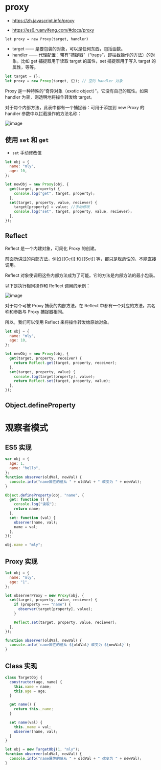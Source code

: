 # proxy

- <https://zh.javascript.info/proxy>

- <https://es6.ruanyifeng.com/#docs/proxy>

`let proxy = new Proxy(target, handler)`

- target —— 是要包装的对象，可以是任何东西，包括函数。
- handler —— 代理配置：带有“捕捉器”（“traps”，即拦截操作的方法）的对象。比如 get 捕捉器用于读取 target 的属性，set 捕捉器用于写入 target 的属性，等等。

```js
let target = {};
let proxy = new Proxy(target, {}); // 空的 handler 对象
```

Proxy 是一种特殊的“奇异对象（exotic object）”。它没有自己的属性。如果 handler 为空，则透明地将操作转发给 target。

对于每个内部方法，此表中都有一个捕捉器：可用于添加到 new Proxy 的 handler 参数中以拦截操作的方法名称：

![image](https://user-images.githubusercontent.com/33340988/110613771-9b13a700-81cc-11eb-8fb0-db56ad568d7f.png)

## 使用 `set` 和 `get`

- `set` 手动修改值

```js
let obj = {
  name: "mly",
  age: 10,
};

let newObj = new Proxy(obj, {
  get(target, property) {
    console.log("get", target, property);
  },
  set(target, property, value, reciever) {
    target[property] = value; //手动修改
    console.log("set", target, property, value, reciever);
  },
});
```

## Reflect

Reflect 是一个内建对象，可简化 Proxy 的创建。

前面所讲过的内部方法，例如 [[Get]] 和 [[Set]] 等，都只是规范性的，不能直接调用。

Reflect 对象使调用这些内部方法成为了可能。它的方法是内部方法的最小包装。

以下是执行相同操作和 Reflect 调用的示例：

![image](https://user-images.githubusercontent.com/33340988/111283554-38158a80-867a-11eb-9b05-2650f27a26ed.png)

对于每个可被 Proxy 捕获的内部方法，在 Reflect 中都有一个对应的方法，其名称和参数与 Proxy 捕捉器相同。

所以，我们可以使用 Reflect 来将操作转发给原始对象。

```js
let obj = {
  name: "mly",
  age: 10,
};

let newObj = new Proxy(obj, {
  get(target, property, receiver) {
    return Reflect.get(target, property, receiver);
  },
  set(target, property, value) {
    console.log(target[property], value);
    return Reflect.set(target, property, value);
  },
});
```

## Object.defineProperty

# 观察者模式

## ES5 实现

```js
var obj = {
  age: 1,
  name: "hello",
};
function observer(oldVal, newVal) {
  console.info("name属性的值从 " + oldVal + " 改变为 " + newVal);
}

Object.defineProperty(obj, "name", {
  get: function () {
    console.log("读取");
    return name;
  },
  set: function (val) {
    observer(name, val);
    name = val;
  },
});

obj.name = "mly";
```

## Proxy 实现

```js
let obj = {
  name: "mly",
  age: "1",
};

let observerProxy = new Proxy(obj, {
  set(target, property, value, reciever) {
    if (property === "name") {
      observer(target[property], value);
    }

    Reflect.set(target, property, value, reciever);
  },
});

function observer(oldVal, newVal) {
  console.info(`name属性的值从 ${oldVal} 改变为 ${newVal}`);
}
```

## Class 实现

```js
class TargetObj {
  constructor(age, name) {
    this.name = name;
    this.age = age;
  }

  get name() {
    return this._name;
  }

  set name(val) {
    this._name = val;
    observer(name, val);
  }
}

let obj = new TargetObj(1, "mly");
function observer(oldVal, newVal) {
  console.info("name属性的值从 " + oldVal + " 改变为 " + newVal);
}
```
